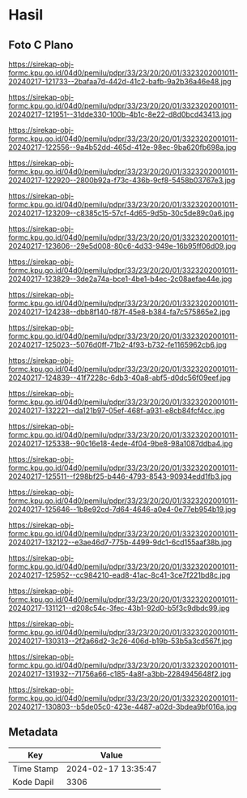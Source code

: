# Hasil

## Foto C Plano

https://sirekap-obj-formc.kpu.go.id/04d0/pemilu/pdpr/33/23/20/20/01/3323202001011-20240217-121733--2bafaa7d-442d-41c2-bafb-9a2b36a46e48.jpg

https://sirekap-obj-formc.kpu.go.id/04d0/pemilu/pdpr/33/23/20/20/01/3323202001011-20240217-121951--31dde330-100b-4b1c-8e22-d8d0bcd43413.jpg

https://sirekap-obj-formc.kpu.go.id/04d0/pemilu/pdpr/33/23/20/20/01/3323202001011-20240217-122556--9a4b52dd-465d-412e-98ec-9ba620fb698a.jpg

https://sirekap-obj-formc.kpu.go.id/04d0/pemilu/pdpr/33/23/20/20/01/3323202001011-20240217-122920--2800b92a-f73c-436b-9cf8-5458b03767e3.jpg

https://sirekap-obj-formc.kpu.go.id/04d0/pemilu/pdpr/33/23/20/20/01/3323202001011-20240217-123209--c8385c15-57cf-4d65-9d5b-30c5de89c0a6.jpg

https://sirekap-obj-formc.kpu.go.id/04d0/pemilu/pdpr/33/23/20/20/01/3323202001011-20240217-123606--29e5d008-80c6-4d33-949e-16b95ff06d09.jpg

https://sirekap-obj-formc.kpu.go.id/04d0/pemilu/pdpr/33/23/20/20/01/3323202001011-20240217-123829--3de2a74a-bce1-4be1-b4ec-2c08aefae44e.jpg

https://sirekap-obj-formc.kpu.go.id/04d0/pemilu/pdpr/33/23/20/20/01/3323202001011-20240217-124238--dbb8f140-f87f-45e8-b384-fa7c575865e2.jpg

https://sirekap-obj-formc.kpu.go.id/04d0/pemilu/pdpr/33/23/20/20/01/3323202001011-20240217-125023--5076d0ff-71b2-4f93-b732-fe1165962cb6.jpg

https://sirekap-obj-formc.kpu.go.id/04d0/pemilu/pdpr/33/23/20/20/01/3323202001011-20240217-124839--41f7228c-6db3-40a8-abf5-d0dc56f09eef.jpg

https://sirekap-obj-formc.kpu.go.id/04d0/pemilu/pdpr/33/23/20/20/01/3323202001011-20240217-132221--da121b97-05ef-468f-a931-e8cb84fcf4cc.jpg

https://sirekap-obj-formc.kpu.go.id/04d0/pemilu/pdpr/33/23/20/20/01/3323202001011-20240217-125338--90c16e18-4ede-4f04-9be8-98a1087ddba4.jpg

https://sirekap-obj-formc.kpu.go.id/04d0/pemilu/pdpr/33/23/20/20/01/3323202001011-20240217-125511--f298bf25-b446-4793-8543-90934edd1fb3.jpg

https://sirekap-obj-formc.kpu.go.id/04d0/pemilu/pdpr/33/23/20/20/01/3323202001011-20240217-125646--1b8e92cd-7d64-4646-a0e4-0e77eb954b19.jpg

https://sirekap-obj-formc.kpu.go.id/04d0/pemilu/pdpr/33/23/20/20/01/3323202001011-20240217-132122--e3ae46d7-775b-4499-9dc1-6cd155aaf38b.jpg

https://sirekap-obj-formc.kpu.go.id/04d0/pemilu/pdpr/33/23/20/20/01/3323202001011-20240217-125952--cc984210-ead8-41ac-8c41-3ce7f221bd8c.jpg

https://sirekap-obj-formc.kpu.go.id/04d0/pemilu/pdpr/33/23/20/20/01/3323202001011-20240217-131121--d208c54c-3fec-43b1-92d0-b5f3c9dbdc99.jpg

https://sirekap-obj-formc.kpu.go.id/04d0/pemilu/pdpr/33/23/20/20/01/3323202001011-20240217-130313--2f2a66d2-3c26-406d-b19b-53b5a3cd567f.jpg

https://sirekap-obj-formc.kpu.go.id/04d0/pemilu/pdpr/33/23/20/20/01/3323202001011-20240217-131932--71756a66-c185-4a8f-a3bb-2284945648f2.jpg

https://sirekap-obj-formc.kpu.go.id/04d0/pemilu/pdpr/33/23/20/20/01/3323202001011-20240217-130803--b5de05c0-423e-4487-a02d-3bdea9bf016a.jpg


## Metadata

| Key        | Value               |
| ---------- | ------------------- |
| Time Stamp | 2024-02-17 13:35:47 |
| Kode Dapil | 3306                |



